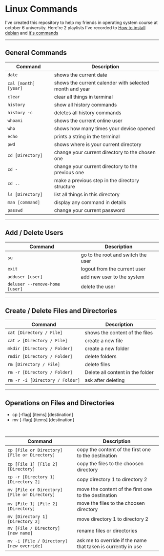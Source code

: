 # Linux Commands

I've created this repository to help my friends in operating system course at october 6 university.
Here're 2 playlists I've recorded to [How to install debian](https://www.youtube.com/playlist?list=PLs3AnacXmIa_FeAQDF3u2Bf1cY-ZCa_P7) and [it's commands](https://www.youtube.com/playlist?list=PLs3AnacXmIa9qrhcJmxS29VB0zfSkgDPO)

---
## General Commands

| Command | Description |
| --- | --- |
| `date` | shows the current date |
| `cal [month]  [year]` | shows the current calender with selected month and year |
| `clear` | clear all things in terminal |
| `history` | show all history commands |
| `history -c` | deletes all history commands |
| `whoami` | shows the current online user |
| `who` | shows how many times your device opened |
| `echo` | prints a string in the terminal |
| `pwd` | shows where is your current directory |
| `cd [Directory]` | change your current directory to the chosen one |
| `cd -` | change your current directory to the previous one |
| `cd ..` | make a previous step in the directory structure |
| `ls [Directory]` | list all things in this directory |
| `man [command]` | display any command in details |
| `passwd` | change your current password |
---

##  Add / Delete Users 
| Command | Description |
| --- | --- |
| `su` | go to the root and switch the user |
| `exit` | logout from the current user |
| `adduser [user]` | add new user to the system |
| `deluser --remove-home [user]` | delete the user |
--- 

## Create / Delete Files and Directories
| Command | Description |
| --- | --- |
| `cat [Directory / File]` | shows the content of the files |
| `cat > [Directory / File]` | create a new file |
| `mkdir [Directory / Folder]` | create a new folder |
| `rmdir [Directory / Folder]` | delete folders |
| `rm [Directory / File]` | delete files |
| `rm -r [Directory / Folder]` | Delete all content in the folder |
| `rm -r -i [Directory / Folder]` | ask after deleting |
---

## Operations on Files and Directories
* cp [-flag] [items] [destination] 
* mv [-flag] [items] [destination] 
<br />

| Command | Description |
| --- | --- |
| `cp [File or Directory] [File or Directory]` | copy the content of the first one to the destination |
| `cp [File 1] [File 2] [Directory]` | copy the files to the choosen directory |
| `cp -r [Directory 1] [Directory 2]` | copy directory 1 to directory 2 |
| `mv [File or Directory] [File or Directory]` | move the content of the first one to the destination |
| `mv [File 1] [File 2] [Directory]` | move the files to the choosen directory |
| `mv [Directory 1] [Directory 2]` | move directory 1 to directory 2 |
| `mv [File / Directory] [new name]` | rename files or directories |
| `mv -i [File / Directory] [new override]` | ask me to override if the name that taken is currently in use |
